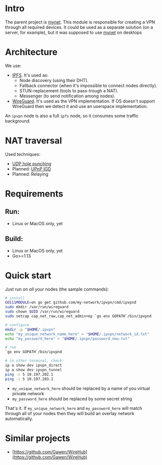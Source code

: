 # Intro

The parent project is [mynet](https://github.com/my-network/mynet). This module is responsible for creating a VPN
through all required devices. It could be used as a separate solution (on a server, for example), but it was
supposed to use [mynet](https://github.com/my-network/mynet) on desktops

# Architecture

We use:
* [IPFS](https://ipfs.io/). It's used as:
  - Node discovery (using their DHT).
  - Fallback connector (when it's impossible to connect nodes directly).
  - STUN-replacement (tools to pass-trough a NAT).
  - Messenger (to send notification among nodes). 
* [WireGuard](https://www.wireguard.com/). It's used as the VPN implementation. If OS doesn't support WireGuard then we
  detect it and use an userspace implementation.

An `ipvpn` node is also a full `ipfs` node, so it consumes some traffic background.

# NAT traversal

Used techniques:
 * [UDP hole punching](https://en.wikipedia.org/wiki/UDP_hole_punching)
 * Planned: [UPnP IGD](https://en.wikipedia.org/wiki/Internet_Gateway_Device_Protocol)
 * Planned: Relaying

# Requirements

## Run:

* Linux or MacOS only, yet

## Build:
* Linux or MacOS only, yet
* Go>=1.13

# Quick start

Just run on *all* your nodes (the sample commands):
```sh
# install
GO111MODULE=on go get github.com/my-network/ipvpn/cmd/ipvpnd
sudo mkdir /var/run/wireguard
sudo chown $UID /var/run/wireguard
sudo setcap cap_net_raw,cap_net_admin+ep `go env GOPATH`/bin/ipvpnd

# configure
mkdir -p "$HOME/.ipvpn"
echo "my_unique_network_name_here" > "$HOME/.ipvpn/network_id.txt"
echo "my_password_here" > "$HOME/.ipvpn/password_new.txt"

# run
`go env GOPATH`/bin/ipvpnd

# in other terminal, check:
ip a show dev ipvpn_direct
ip a show dev ipvpn_tunnel
ping -c 5 10.197.202.1
ping -c 5 10.197.203.1
```

* `my_unique_network_here` should be replaced by a name of you virtual private network
* `my_password_here` should be replaced by some secret string

That's it. If `my_unique_network_here` and `my_password_here` will match through all of your nodes then they will build an overlay
network automatically. 

# Similar projects
* [https://github.com/Gawen/WireHub](https://github.com/Gawen/WireHub)
